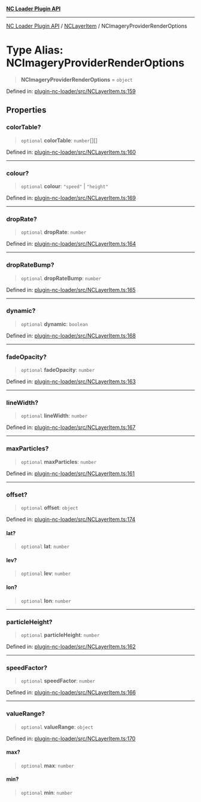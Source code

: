 [**NC Loader Plugin API**](../../../../README.md)

***

[NC Loader Plugin API](../../../../README.md) / [NCLayerItem](../README.md) / NCImageryProviderRenderOptions

# Type Alias: NCImageryProviderRenderOptions

> **NCImageryProviderRenderOptions** = `object`

Defined in: [plugin-nc-loader/src/NCLayerItem.ts:159](https://github.com/dde-platform/dde-earth/blob/23077819a02f2f5bc245855ed0ddaabd6e677e95/packages/plugin-nc-loader/src/NCLayerItem.ts#L159)

## Properties

### colorTable?

> `optional` **colorTable**: `number`[][]

Defined in: [plugin-nc-loader/src/NCLayerItem.ts:160](https://github.com/dde-platform/dde-earth/blob/23077819a02f2f5bc245855ed0ddaabd6e677e95/packages/plugin-nc-loader/src/NCLayerItem.ts#L160)

***

### colour?

> `optional` **colour**: `"speed"` \| `"height"`

Defined in: [plugin-nc-loader/src/NCLayerItem.ts:169](https://github.com/dde-platform/dde-earth/blob/23077819a02f2f5bc245855ed0ddaabd6e677e95/packages/plugin-nc-loader/src/NCLayerItem.ts#L169)

***

### dropRate?

> `optional` **dropRate**: `number`

Defined in: [plugin-nc-loader/src/NCLayerItem.ts:164](https://github.com/dde-platform/dde-earth/blob/23077819a02f2f5bc245855ed0ddaabd6e677e95/packages/plugin-nc-loader/src/NCLayerItem.ts#L164)

***

### dropRateBump?

> `optional` **dropRateBump**: `number`

Defined in: [plugin-nc-loader/src/NCLayerItem.ts:165](https://github.com/dde-platform/dde-earth/blob/23077819a02f2f5bc245855ed0ddaabd6e677e95/packages/plugin-nc-loader/src/NCLayerItem.ts#L165)

***

### dynamic?

> `optional` **dynamic**: `boolean`

Defined in: [plugin-nc-loader/src/NCLayerItem.ts:168](https://github.com/dde-platform/dde-earth/blob/23077819a02f2f5bc245855ed0ddaabd6e677e95/packages/plugin-nc-loader/src/NCLayerItem.ts#L168)

***

### fadeOpacity?

> `optional` **fadeOpacity**: `number`

Defined in: [plugin-nc-loader/src/NCLayerItem.ts:163](https://github.com/dde-platform/dde-earth/blob/23077819a02f2f5bc245855ed0ddaabd6e677e95/packages/plugin-nc-loader/src/NCLayerItem.ts#L163)

***

### lineWidth?

> `optional` **lineWidth**: `number`

Defined in: [plugin-nc-loader/src/NCLayerItem.ts:167](https://github.com/dde-platform/dde-earth/blob/23077819a02f2f5bc245855ed0ddaabd6e677e95/packages/plugin-nc-loader/src/NCLayerItem.ts#L167)

***

### maxParticles?

> `optional` **maxParticles**: `number`

Defined in: [plugin-nc-loader/src/NCLayerItem.ts:161](https://github.com/dde-platform/dde-earth/blob/23077819a02f2f5bc245855ed0ddaabd6e677e95/packages/plugin-nc-loader/src/NCLayerItem.ts#L161)

***

### offset?

> `optional` **offset**: `object`

Defined in: [plugin-nc-loader/src/NCLayerItem.ts:174](https://github.com/dde-platform/dde-earth/blob/23077819a02f2f5bc245855ed0ddaabd6e677e95/packages/plugin-nc-loader/src/NCLayerItem.ts#L174)

#### lat?

> `optional` **lat**: `number`

#### lev?

> `optional` **lev**: `number`

#### lon?

> `optional` **lon**: `number`

***

### particleHeight?

> `optional` **particleHeight**: `number`

Defined in: [plugin-nc-loader/src/NCLayerItem.ts:162](https://github.com/dde-platform/dde-earth/blob/23077819a02f2f5bc245855ed0ddaabd6e677e95/packages/plugin-nc-loader/src/NCLayerItem.ts#L162)

***

### speedFactor?

> `optional` **speedFactor**: `number`

Defined in: [plugin-nc-loader/src/NCLayerItem.ts:166](https://github.com/dde-platform/dde-earth/blob/23077819a02f2f5bc245855ed0ddaabd6e677e95/packages/plugin-nc-loader/src/NCLayerItem.ts#L166)

***

### valueRange?

> `optional` **valueRange**: `object`

Defined in: [plugin-nc-loader/src/NCLayerItem.ts:170](https://github.com/dde-platform/dde-earth/blob/23077819a02f2f5bc245855ed0ddaabd6e677e95/packages/plugin-nc-loader/src/NCLayerItem.ts#L170)

#### max?

> `optional` **max**: `number`

#### min?

> `optional` **min**: `number`
